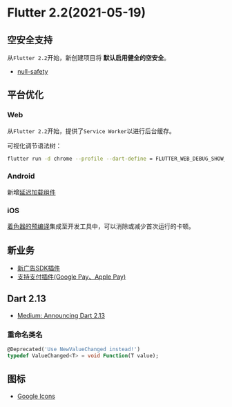 
# Flutter 2.2(2021-05-19)

## 空安全支持

从`Flutter 2.2`开始，新创建项目将 **默认启用健全的空安全**。

* [null-safety](https://dart.cn/null-safety)

## 平台优化

### Web

从`Flutter 2.2`开始，提供了`Service Worker`以进行后台缓存。

可视化调节语法树：

```bash
flutter run -d chrome --profile --dart-define = FLUTTER_WEB_DEBUG_SHOW_SEMANTICS = true
```

### Android

新增[延迟加载组件](https://flutter.cn/docs/perf/deferred-components)

### iOS

[着色器的预编译](https://flutter.cn/docs/perf/rendering/shader#how-to-use-sksl-warmup)集成至开发工具中，可以消除或减少首次运行的卡顿。

## 新业务

* [新广告SDK插件](https://pub.flutter-io.cn/packages/google_mobile_ads)
* [支持支付插件(Google Pay、Apple Pay)](https://pub.flutter-io.cn/packages/google_mobile_ads)

## Dart 2.13

* [Medium: Announcing Dart 2.13](https://medium.com/dartlang/announcing-dart-2-13-c6d547b57067)

### 重命名类名

```dart
@Deprecated('Use NewValueChanged instead!')
typedef ValueChanged<T> = void Function(T value);
```

## 图标

* [Google Icons](fonts.google.com/icons)